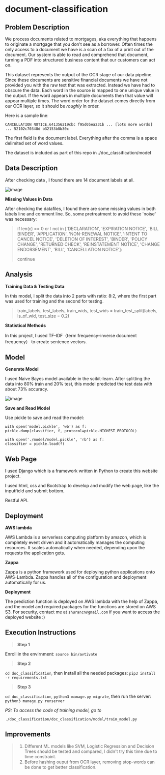 # document-classification

## Problem Description

We process documents related to mortgages, aka everything that happens to originate a mortgage that you don't see as a borrower. Often times the only access to a document we have is a scan of a fax of a print out of the document. Our system is able to read and comprehend that document, turning a PDF into structured business content that our customers can act on.

This dataset represents the output of the OCR stage of our data pipeline. Since these documents are sensitive financial documents we have not provided you with the raw text that was extracted. Instead we have had to obscure the data. Each word in the source is mapped to one unique value in the output. If the word appears in multiple documents then that value will appear multiple times. The word order for the dataset comes directly from our OCR layer, so it should be _roughly_ in order.

Here is a sample line:

```
CANCELLATION NOTICE,641356219cbc f95d0bea231b ... [lots more words] ... 52102c70348d b32153b8b30c
```

The first field is the document label. Everything after the comma is a space delimited set of word values.

The dataset is included as part of this repo in ./doc_classification/model

## Data Description

After checking data , I found there are 14 document labels at all.

![image](https://user-images.githubusercontent.com/50597514/57986385-45dc3380-7a42-11e9-9065-35d2a0894431.png)

**Missing Values in Data**

After checking the datafiles, I found there are some missing values in both labels line and comment line. So, some pretreatment to avoid these 'noise' was necessary:

>if len(c) == 0 or l not in ['DECLARATION', 'EXPIRATION NOTICE', 'BILL BINDER', 'APPLICATION', 'NON-RENEWAL NOTICE', 'INTENT TO CANCEL NOTICE', 'DELETION OF INTEREST', 'BINDER', 'POLICY CHANGE', 'RETURNED CHECK', 'REINSTATEMENT NOTICE', 'CHANGE ENDORSEMENT', 'BILL', 'CANCELLATION NOTICE']:
>
>continue

## Analysis

**Training Data & Testing Data**

In this model, I split the data into 2 parts with ratio: 8:2, where the first part was used for training and the second for testing.

>train_labels, test_labels, train_wids, test_wids = train_test_split(labels, ls_of_wid, test_size = 0.2)

**Statistical Methods**

In this project, I used TF-IDF（term frequency–inverse document frequency） to create sentence vectors.

## Model

**Generate Model**

I used Naive Bayes model available in the scikit-learn. After splitting the data into 80% train and 20% test, this model predicted the test data with about 73% accuracy.

![image](https://user-images.githubusercontent.com/50597514/57986706-673f1e80-7a46-11e9-9d7f-a44038df3788.png)

**Save and Read Model**

Use pickle to save and read the model:
```
with open('model.pickle', 'wb') as f:
pickle.dump(classifier, f, protocol=pickle.HIGHEST_PROTOCOL)
```
```
with open('./model/model.pickle', 'rb') as f:
classifier = pickle.load(f)
```

## Web Page

I used Django which is a framework written in Python to create this website project.

I used html, css and Bootstrap to develop and modify the web page, like the inputfield and submit bottom.

Restful API.

## Deployment

**AWS lambda**

AWS Lambda is a serverless computing platform by amazon, which is completely event driven and it automatically manages the computing resources. It scales automatically when needed, depending upon the requests the application gets.

**Zappa**

Zappa is a python framework used for deploying python applications onto AWS-Lambda. Zappa handles all of the configuration and deployment automatically for us.

**Deployment**

The prediction function is deployed on AWS lambda with the help of Zappa, and the model and required packages for the functions are stored on AWS S3. For security, contact me at ```shurancn@gmail.com``` if you want to access the deployed website :)

## Execution Instructions

>**Step 1**

Enroll in the envirnment: ```source bin/avtivate```

>**Step 2**

```cd doc_classification```, then Install all the needed packages: ```pip3 install -r requirements.txt```

>**Step 3**

```cd doc_classification```, ```python3 manage.py migrate```, then run the server: ```python3 manage.py runserver```

*PS: To access the code of training model, go to*
```
./doc_classification/doc_classification/model/train_model.py
```

## Improvements

>1. Different ML models like SVM, Logistic Regression and Decision Trees should be tested and compared, I didn't try this time due to time constraint.
>2. Before hashing ouput from OCR layer, removing stop-words can be done to get better classification.


